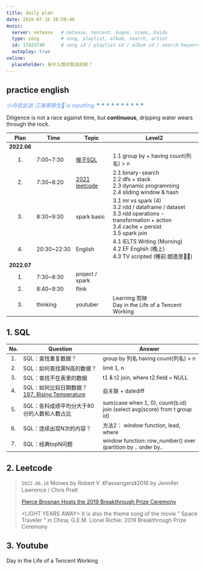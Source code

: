 ```yaml
---
title: daily plan
date: 2016-07-16 16:59:48
music:
  server: netease   # netease, tencent, kugou, xiami, baidu
  type: song        # song, playlist, album, search, artist
  id: 17423740      # song id / playlist id / album id / search keyword
  autoplay: true
valine:
  placeholder: 有什么想对我说的呢？
---
```


## practice english 

<p style="font-style:italic;color:cornflowerblue;">小舟從此逝 江海寄餘生🧘 is inputting <img src=/images/tw/main-progress-blue-dot.gif style="box-shadow:none; margin:0;height:16px">
</p>

Diligence is not a race against time, but **continuous**, dripping water wears through the rock. 

Plan | Time | Topic | Level2
:---: | --- | --- | ---
**2022.06** | | | 
1. | 7:00~7:30 | [猴子SQL](/2021/02/01/sql/SQL-Monkey/) | 1.1 group by + having count(列名) > n
2. | 7:30~8:20 | [2021 leetcode](/2021/03/19/leetcode/2021-leetcode/) |  2.1 binary-search <br> 2.2 dfs + stack <br> 2.3 dynamic programming <br> 2.4 sliding window & hash 
3. | 8:30~9:30 | spark basic | 3.1 mr vs spark (4) <br> 3.2 rdd / dataframe / dataset <br> 3.3 rdd operations - transformation + action <br> 3.4 cache + persist <br> 3.5 spark join
4. | 20:30~22:30 | English | 4.1 IELTS Writing (Morning) <br> 4.2 EF English (晚上) <br> 4.3 TV scripted (睡前:朗逸思👂🏻)
**2022.07** | | | 
1. | 7:30~8:30 | project / spark |  
2. | 8:40~9:30 | flink |  
3. | thinking | youtuber | Learning 剪映 <br> Day in the Life of a Tencent Working

## 1. SQL 

No. | Question | Answer
:---: | --- | --- 
1. | SQL：查找重复数据？ | group by 列名 having count(列名) > n
2. | SQL：如何查找第N高的数据？ | limit 1, n
3. | SQL：查找不在表里的数据    | t1 & t2 join, where t2.field = NULL
4. | SQL：如何比较日期数据？ <br> [197. Rising Temperature](https://leetcode.cn/problems/rising-temperature/) | 自关联 + datediff
5. | SQL：各科成绩平均分大于80分的人数和人数占比 | sum(case when 1, 0), count(b.id) <br> join (select avg(score) from t group id)
6. | SQL：连续出现N次的内容？ | 方法2： window function, lead, where
7. | SQL：经典topN问题 | window function: row_number() over (partition by .. order by.. 

## 2. Leetcode


> `2022.06.18` Moives by Robert V.
> 《Passengers》2016 by Jennifer Lawrence / Chris Pratt
>
> [Pierce Brosnan Hosts the 2019 Breakthrough Prize Ceremony](https://www.youtube.com/watch?v=FNcnaknGJ4E)
>
> \<LIGHT YEARS AWAY\> It is also the theme song of the movie " Space Traveler " in China, G.E.M.
> Lionel Richie: 2019 Breakthrough Prize Ceremony


## 3. Youtube

Day in the Life of a Tencent Working

